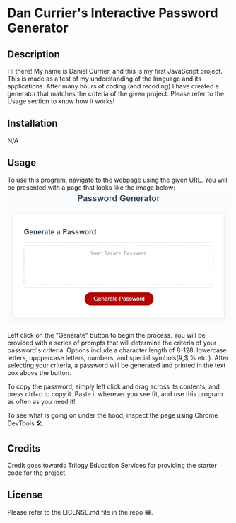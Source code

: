 # Dan Currier's Interactive Password Generator 

## Description
Hi there! My name is Daniel Currier, and this is my first JavaScript project. This is made as a test of my understanding of the language and its applications. After many hours of coding (and recoding) I have created a generator that matches the criteria of the given project. Please refer to the Usage section to know how it works!

## Installation 
N/A

## Usage
To use this program, navigate to the webpage using the given URL. You will be presented with a page that looks like the image below:
![](Assets/03-javascript-homework-demo.png)

Left click on the "Generate" button to begin the process. You will be provided with a series of prompts that will determine the criteria of your password's criteria. Options include a character length of 8-128, lowercase letters, upppercase letters, numbers, and special symbols(#,$,% etc.). After selecting your criteria, a password will be generated and printed in the text box above the button.

To copy the password, simply left click and drag across its contents, and press ctrl+c to copy it. Paste it wherever you see fit, and use this program as often as you need it!

To see what is going on under the hood, inspect the page using Chrome DevTools 🛠.
## Credits
Credit goes towards Trilogy Education Services for providing the starter code for the project.
## License
Please refer to the LICENSE.md file in the repo 😁.
